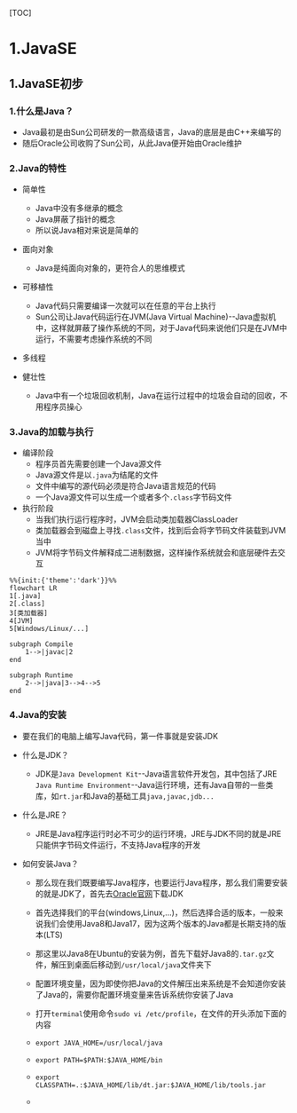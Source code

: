 [TOC]

# 1.JavaSE

## 1.JavaSE初步

### 1.什么是Java？

+ Java最初是由Sun公司研发的一款高级语言，Java的底层是由C++来编写的
+ 随后Oracle公司收购了Sun公司，从此Java便开始由Oracle维护



### 2.Java的特性

+ 简单性
    + Java中没有多继承的概念
    + Java屏蔽了指针的概念
    + 所以说Java相对来说是简单的

+ 面向对象
    + Java是纯面向对象的，更符合人的思维模式

+ 可移植性
    + Java代码只需要编译一次就可以在任意的平台上执行
    + Sun公司让Java代码运行在JVM(Java Virtual Machine)--Java虚拟机中，这样就屏蔽了操作系统的不同，对于Java代码来说他们只是在JVM中运行，不需要考虑操作系统的不同
+ 多线程
+ 健壮性
    + Java中有一个垃圾回收机制，Java在运行过程中的垃圾会自动的回收，不用程序员操心



### 3.Java的加载与执行

+ 编译阶段
    + 程序员首先需要创建一个Java源文件
    + Java源文件是以`.java`为结尾的文件
    + 文件中编写的源代码必须是符合Java语言规范的代码
    + 一个Java源文件可以生成一个或者多个`.class`字节码文件
+ 执行阶段
    + 当我们执行运行程序时，JVM会启动类加载器ClassLoader
    + 类加载器会到磁盘上寻找`.class`文件，找到后会将字节码文件装载到JVM当中
    + JVM将字节码文件解释成二进制数据，这样操作系统就会和底层硬件去交互

```mermaid
%%{init:{'theme':'dark'}}%%
flowchart LR
1[.java]
2[.class]
3[类加载器]
4[JVM]
5[Windows/Linux/...]

subgraph Compile
	1-->|javac|2
end

subgraph Runtime
	2-->|java|3-->4-->5
end
```



### 4.Java的安装

+ 要在我们的电脑上编写Java代码，第一件事就是安装JDK

+ 什么是JDK？

    + JDK是`Java Development Kit`--Java语言软件开发包，其中包括了JRE `Java Runtime Environment`--Java运行环境，还有Java自带的一些类库，如`rt.jar`和Java的基础工具`java,javac,jdb...`

+ 什么是JRE？

    + JRE是Java程序运行时必不可少的运行环境，JRE与JDK不同的就是JRE只能供字节码文件运行，不支持Java程序的开发

+ 如何安装Java？

    + 那么现在我们既要编写Java程序，也要运行Java程序，那么我们需要安装的就是JDK了，首先去[Oracle官网](https://www.oracle.com/java/technologies/downloads/)下载JDK

    + 首先选择我们的平台(windows,Linux,...)，然后选择合适的版本，一般来说我们会使用Java8和Java17，因为这两个版本的Java都是长期支持的版本(LTS)

    + 那这里以Java8在Ubuntu的安装为例，首先下载好Java8的`.tar.gz`文件，解压到桌面后移动到`/usr/local/java`文件夹下

    + 配置环境变量，因为即使你把Java的文件解压出来系统是不会知道你安装了Java的，需要你配置环境变量来告诉系统你安装了Java

    + 打开`terminal`使用命令`sudo vi /etc/profile`，在文件的开头添加下面的内容

    + `export JAVA_HOME=/usr/local/java`

    + `export PATH=$PATH:$JAVA_HOME/bin`

    + `export CLASSPATH=.:$JAVA_HOME/lib/dt.jar:$JAVA_HOME/lib/tools.jar`

    + 

        

















